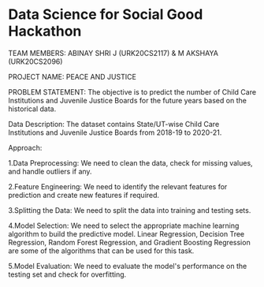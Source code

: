 # Data Science for Social Good Hackathon
TEAM MEMBERS: ABINAY SHRI J (URK20CS2117) & M AKSHAYA (URK20CS2096)

PROJECT NAME: PEACE AND JUSTICE

PROBLEM STATEMENT: The objective is to predict the number of Child Care Institutions and Juvenile Justice Boards for the future years based on the historical data.

Data Description: The dataset contains State/UT-wise Child Care Institutions and Juvenile Justice Boards from 2018-19 to 2020-21.

Approach:

1.Data Preprocessing: We need to clean the data, check for missing values, and handle outliers if any.

2.Feature Engineering: We need to identify the relevant features for prediction and create new features if required.

3.Splitting the Data: We need to split the data into training and testing sets.

4.Model Selection: We need to select the appropriate machine learning algorithm to build the predictive model. Linear Regression, Decision Tree Regression, Random Forest Regression, and Gradient Boosting Regression are some of the algorithms that can be used for this task.

5.Model Evaluation: We need to evaluate the model's performance on the testing set and check for overfitting.
